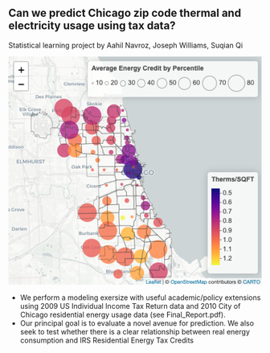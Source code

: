 ## Can we predict Chicago zip code thermal and electricity usage using tax data?

Statistical learning project by Aahil Navroz, Joseph Williams, Suqian Qi

<p align="center">
  <img src="./figures/Vis01.png" alt="Visualization" />
</p>

- We perform a modeling exersize with useful academic/policy extensions using 2009 US Individual Income Tax Return data and 2010 City of Chicago residential energy usage data (see Final_Report.pdf).
- Our principal goal is to evaluate a novel avenue for prediction.  We also seek to test whether there is a clear relationship between real energy consumption and IRS Residential Energy Tax Credits

